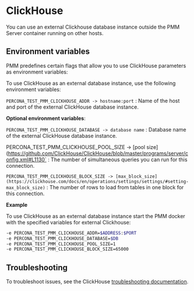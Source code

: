# ClickHouse


You can use an external Clickhouse database instance outside the PMM Server container running on other hosts.

## Environment variables

PMM predefines certain flags that allow you to use ClickHouse parameters as environment variables:

To use ClickHouse as an external database instance, use the following environment variables: 
 
`PERCONA_TEST_PMM_CLICKHOUSE_ADDR -> hostname:port`
:   Name of the host and port of the external ClickHouse database instance. 

**Optional environment variables**:

`PERCONA_TEST_PMM_CLICKHOUSE_DATABASE -> database name`
:   Database name of the external ClickHouse database instance.

​​PERCONA_TEST_PMM_CLICKHOUSE_POOL_SIZE -> [pool size](https://github.com/ClickHouse/ClickHouse/blob/master/programs/server/config.xml#L1130`
:   The number of simultaneous queries  you can run for this connection.

`PERCONA_TEST_PMM_CLICKHOUSE_BLOCK_SIZE -> [max_block_size](https://clickhouse.com/docs/en/operations/settings/settings/#setting-max_block_size)`
:   The number of rows to load from tables in one block for this connection.
 
**Example**

To use ClickHouse as an external database instance start the PMM docker with the specified variables for external Clickhouse:
​​

```sh
-e PERCONA_TEST_PMM_CLICKHOUSE_ADDR=$ADDRESS:$PORT
-e PERCONA_TEST_PMM_CLICKHOUSE_DATABASE=$DB
-e PERCONA_TEST_PMM_CLICKHOUSE_POOL_SIZE=1 
-e PERCONA_TEST_PMM_CLICKHOUSE_BLOCK_SIZE=65000
```

## Troubleshooting

To troubleshoot issues, see the ClickHouse [troubleshooting documentation](https://clickhouse.com/docs/en/operations/troubleshooting/).

